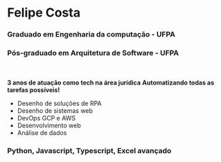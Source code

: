 <h1> Felipe Costa</h1>
<h3>Graduado em Engenharia da computação - UFPA</h3>
<h3>Pós-graduado em Arquitetura de Software - UFPA</h3>
<br/>
<br/>
<b>3 anos de atuação como tech na área jurídica</b>
<b>Automatizando todas as tarefas possíveis!</b>
<ul>
  <li>Desenho de soluções de RPA</li>
  <li>Desenho de sistemas web</li>
  <li>DevOps GCP e AWS</li>
  <li>Desenvolvimento web</li>
  <li>Análise de dados</li>
</ul>

<h3>Python, Javascript, Typescript, Excel avançado</h3>
